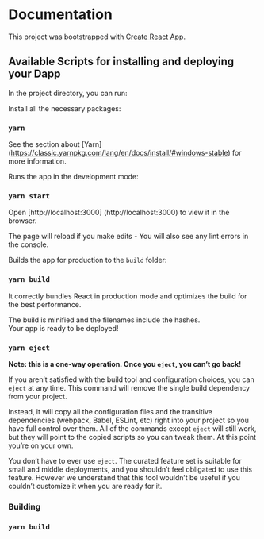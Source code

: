 # Documentation

This project was bootstrapped with [Create React App](https://github.com/facebook/create-react-app).

## Available Scripts for installing and deploying your Dapp

In the project directory, you can run:

Install all the necessary packages: 

### `yarn `

See the section about [Yarn] (https://classic.yarnpkg.com/lang/en/docs/install/#windows-stable) for more information.

Runs the app in the development mode: 

### `yarn start`

Open [http://localhost:3000] (http://localhost:3000) to view it in the browser.

The page will reload if you make edits - You will also see any lint errors in the console.

Builds the app for production to the `build` folder: 

### `yarn build`


It correctly bundles React in production mode and optimizes the build for the best performance.

The build is minified and the filenames include the hashes.\
Your app is ready to be deployed!


### `yarn eject`

**Note: this is a one-way operation. Once you `eject`, you can’t go back!**

If you aren’t satisfied with the build tool and configuration choices, you can `eject` at any time. This command will remove the single build dependency from your project.

Instead, it will copy all the configuration files and the transitive dependencies (webpack, Babel, ESLint, etc) right into your project so you have full control over them. All of the commands except `eject` will still work, but they will point to the copied scripts so you can tweak them. At this point you’re on your own.

You don’t have to ever use `eject`. The curated feature set is suitable for small and middle deployments, and you shouldn’t feel obligated to use this feature. However we understand that this tool wouldn’t be useful if you couldn’t customize it when you are ready for it.

### Building

### `yarn build`

